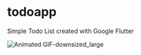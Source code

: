 # todoapp

Simple Todo List created with Google Flutter

![Animated GIF-downsized_large](https://user-images.githubusercontent.com/56375818/87357101-edf76a80-c528-11ea-8cb9-8e9448a29b50.gif)
